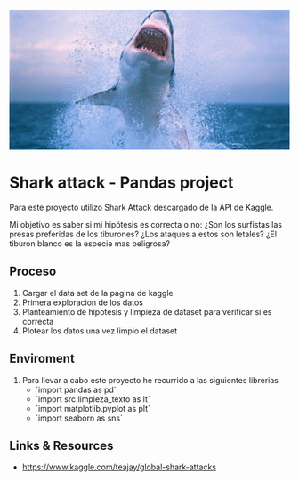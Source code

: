 
![Tiburon_blanco](https://github.com/SergioCaler0/pandas-project/blob/main/images/tiburon_blanco.jpeg)


# Shark attack - Pandas project

Para este proyecto utilizo Shark Attack descargado de la API de Kaggle.

Mi objetivo es saber si mi hipótesis es correcta o no: ¿Son los surfistas las presas preferidas de los tiburones? ¿Los ataques a estos son letales? ¿El tiburon blanco es la especie mas peligrosa?



## Proceso

1. Cargar el data set de la pagina de kaggle
2. Primera exploracion de los datos
3. Planteamiento de hipotesis y limpieza de dataset para verificar si es correcta 
4. Plotear los datos una vez limpio el dataset


## Enviroment

1. Para llevar a cabo este proyecto he recurrido a las siguientes librerias
    - ´import pandas as pd´
    - ´import src.limpieza_texto as lt´
    - ´import matplotlib.pyplot as plt´
    - ´import seaborn as sns´


## Links & Resources

- <https://www.kaggle.com/teajay/global-shark-attacks>

